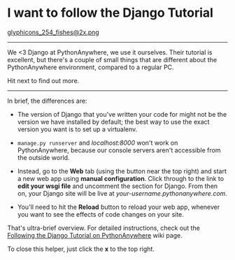 I want to follow the Django Tutorial
====================================

glyphicons_254_fishes@2x.png

----

We <3 Django at PythonAnywhere, we use it ourselves.  Their tutorial is
excellent, but there's a couple of small things that are different about
the PythonAnywhere environment, compared to a regular PC.

Hit next to find out more.

----

In brief, the differences are:

* The version of Django that you've written your code for might not be the version
  we have installed by default; the best way to use the exact version you want is
  to set up a virtualenv.

* `manage.py runserver` and *localhost:8000* won't work on PythonAnywhere,
  because our console servers aren't accessible from the outside world.

* Instead, go to the **Web** tab (using the button near the top right) and start a new web app using **manual configuration**.
  Click through to the link to **edit your wsgi file** and uncomment the section for
  Django.  From then on, your Django site will be live at *your-username.pythonanywhere.com*.

* You'll need to hit the **Reload** button to reload your web app, whenever you
  want to see the effects of code changes on your site.

That's ultra-brief overview.  For detailed instructions, check out the
[Following the Django Tutorial on PythonAnywhere](https://www.pythonanywhere.com/wiki/FollowingTheDjangoTutorial)
wiki page.

To close this helper, just click the **x** to the top right.

